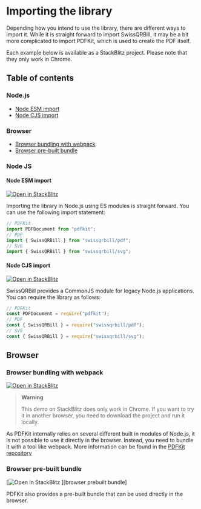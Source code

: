 
# Importing the library

Depending how you intend to use the library, there are different ways to import it. While it is straight forward to import SwissQRBill, it may be a bit more complicated to import PDFKit, which is used to create the PDF itself.

Each example below is available as a StackBlitz project. Please note that they only work in Chrome.

## Table of contents

### Node.js

- [Node ESM import](node-esm-import)
- [Node CJS import](node-cjs-import)

### Browser

- [Browser bundling with webpack](browser-bundling-with-webpack)
- [Browser pre-built bundle](browser-prebuilt-bundle)

### Node JS

#### Node ESM import

[![Open in StackBlitz](https://img.shields.io/badge/%E2%9A%A1%EF%B8%8E_Open_in_StackBlitz-1374ef?style=flat-square)
][node esm javascript]

Importing the library in Node.js using ES modules is straight forward. You can use the following import statement:

```ts
// PDFKit
import PDFDocument from "pdfkit";
// PDF
import { SwissQRBill } from "swissqrbill/pdf";
// SVG
import { SwissQRBill } from "swissqrbill/svg";
```

#### Node CJS import

[![Open in StackBlitz](https://img.shields.io/badge/%E2%9A%A1%EF%B8%8E_Open_in_StackBlitz-1374ef?style=flat-square)
][node cjs javascript]

SwissQRBill provides a CommonJS module for legacy Node.js applications. You can require the library as follows:

```ts
// PDFKit
const PDFDocument = require("pdfkit");
// PDF
const { SwissQRBill } = require("swissqrbill/pdf");
// SVG
const { SwissQRBill } = require("swissqrbill/svg");
```

## Browser

### Browser bundling with webpack

[![Open in StackBlitz](https://img.shields.io/badge/%E2%9A%A1%EF%B8%8E_Open_in_StackBlitz-1374ef?style=flat-square)
][browser bundling with webpack]

> **Warning**
>
> This demo on StackBlitz does only work in Chrome. If you want to try it in another browser, you need to download the project and run it locally.

As PDFKit internally relies on several different built in modules of Node.js, it is not possible to use it directly in the browser. Instead, you need to bundle it with a tool like webpack. More information can be found in the [PDFKit repository](https://github.com/foliojs/pdfkit/tree/master/examples/webpack)

### Browser pre-built bundle

[![Open in StackBlitz](https://img.shields.io/badge/%E2%9A%A1%EF%B8%8E_Open_in_StackBlitz-1374ef?style=flat-square)
][browser prebuilt bundle]

PDFKit also provides a pre-built bundle that can be used directly in the browser.

[node esm javascript]: https://stackblitz.com/fork/github/schoero/swissqrbill/tree/feat/stackblitz-examples/examples/node-esm-javascript
[node cjs javascript]: https://stackblitz.com/fork/github/schoero/swissqrbill/tree/feat/stackblitz-examples/examples/node-cjs-javascript
[browser bundling with webpack]: https://stackblitz.com/fork/github/schoero/swissqrbill/tree/feat/stackblitz-examples/examples/browser-bundling-with-webpack

